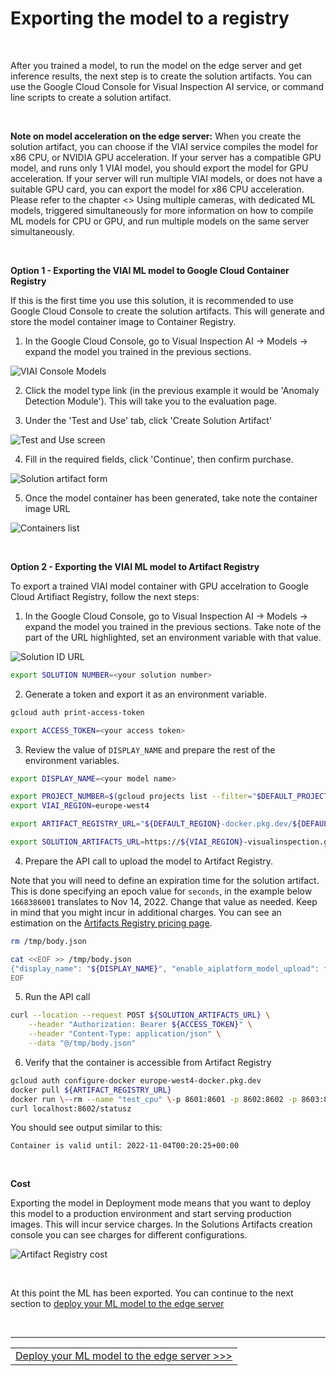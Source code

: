 # Exporting the model to a registry

<br>

After you trained a model, to run the model on the edge server and get inference results, the next step is to create the solution artifacts. You can use the Google Cloud Console for Visual Inspection AI service, or command line scripts to create a solution artifact.

<br>

__Note on model acceleration on the edge server:__ When you create the solution artifact, you can choose if the VIAI service compiles the model for x86 CPU, or NVIDIA GPU acceleration. If your server has a compatible GPU model, and runs only 1 VIAI model, you should export the model for GPU acceleration. If your server will run multiple VIAI models, or does not have a suitable GPU card, you can export the model for x86 CPU acceleration. Please refer to the chapter <<INSERT LINK>> Using multiple cameras, with dedicated ML models, triggered simultaneously for more information on how to compile ML models for CPU or GPU, and run multiple models on the same server simultaneously.

<br>

__Option 1 - Exporting the VIAI ML model to Google Cloud Container Registry__

If this is the first time you use this solution, it is recommended to use Google Cloud Console to create the solution artifacts. This will generate and store the model container image to Container Registry.

1. In the Google Cloud Console, go to Visual Inspection AI -> Models -> expand the model you trained in the previous sections.

![VIAI Console Models](./images/export_to_container_registry_step_1.png)

2. Click the model type link (in the previous example it would be 'Anomaly Detection Module'). This will take you to the evaluation page.

3. Under the 'Test and Use' tab, click 'Create Solution Artifact'

![Test and Use screen](./images/export_to_container_registry_step_2.png)

4. Fill in the required fields, click 'Continue', then confirm purchase.

![Solution artifact form](./images/export_to_container_registry_step_3.png)

5. Once the model container has been generated, take note the container image URL

![Containers list](./images/export_to_container_registry_step_4.png)

<br>

__Option 2 - Exporting the VIAI ML model to Artifact Registry__

To export a trained VIAI model container with GPU accelration to Google Cloud Artifiact Registry, follow the next steps:

1. In the Google Cloud Console, go to Visual Inspection AI -> Models -> expand the model you trained in the previous sections. 
Take note of the part of the URL highlighted, set an environment variable with that value.

![Solution ID URL](./images/export_to_artifact_registry_step_1.png)

```bash
export SOLUTION NUMBER=<your solution number>
```

2. Generate a token and export it as an environment variable.

```bash
gcloud auth print-access-token
```

```bash
export ACCESS_TOKEN=<your access token>
```

3. Review the value of `DISPLAY_NAME` and prepare the rest of the environment variables.

```bash
export DISPLAY_NAME=<your model name>

export PROJECT_NUMBER=$(gcloud projects list --filter="$DEFAULT_PROJECT" --format="value(PROJECT_NUMBER)")
export VIAI_REGION=europe-west4

export ARTIFACT_REGISTRY_URL="${DEFAULT_REGION}-docker.pkg.dev/${DEFAULT_PROJECT}/viai-models/${DISPLAY_NAME}:gpu-20221014003"

export SOLUTION_ARTIFACTS_URL=https://${VIAI_REGION}-visualinspection.googleapis.com/v1/projects/${PROJECT_NUMBER}/locations/${VIAI_REGION}/solutions/${SOLUTION_NUMBER}/solutionArtifacts
```

4. Prepare the API call to upload the model to Artifact Registry.

Note that you will need to define an expiration time for the solution artifact. This is done specifying an epoch value for `seconds`, in the example below `1668386001` translates to Nov 14, 2022. Change that value as needed. Keep in mind that you might incur in additional charges. You can see an estimation on the [Artifacts Registry pricing page](https://cloud.google.com/artifact-registry/pricing). 

```bash
rm /tmp/body.json

cat <<EOF >> /tmp/body.json
{"display_name": "${DISPLAY_NAME}", "enable_aiplatform_model_upload": false, "export_type": "GPU_CONTAINER", "container_export_location": {"output_uri": "${ARTIFACT_REGISTRY_URL}"}, "expire_time": {"seconds": 1668386001}, "camera_count": 1, "purpose": "deployment"}
EOF
```

5. Run the API call

```bash
curl --location --request POST ${SOLUTION_ARTIFACTS_URL} \
    --header "Authorization: Bearer ${ACCESS_TOKEN}" \
    --header "Content-Type: application/json" \
    --data "@/tmp/body.json"
```

6. Verify that the container is accessible from Artifact Registry

```bash
gcloud auth configure-docker europe-west4-docker.pkg.dev
docker pull ${ARTIFACT_REGISTRY_URL}
docker run \--rm --name "test_cpu" \-p 8601:8601 -p 8602:8602 -p 8603:8603 \-t ${IMAGE_TAG}
curl localhost:8602/statusz
```

You should see output similar to this:

```
Container is valid until: 2022-11-04T00:20:25+00:00
```

<br>

__Cost__

Exporting the model in Deployment mode means that you want to deploy this model to a production environment and start serving production images. This will incur service charges. In the Solutions Artifacts creation console you can see charges for different configurations.

![Artifact Registry cost](./images/artifact_registry_cost.png)


<br>

At this point the ML has been exported. You can continue to the next section to [deploy your ML model to the edge server](./modeltoedge.md)



<br>

___

<table width="100%">
<tr><td><a href="./modeltoedge.md">Deploy your ML model to the edge server >>></td></tr>
</table>




